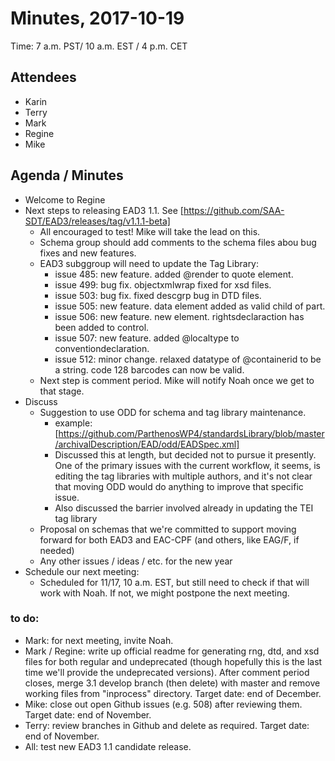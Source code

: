 # Minutes, 2017-10-19
Time: 7 a.m. PST/ 10 a.m. EST / 4 p.m. CET

## Attendees
- Karin
- Terry
- Mark
- Regine
- Mike

## Agenda / Minutes
- Welcome to Regine
- Next steps to releasing EAD3 1.1. See [https://github.com/SAA-SDT/EAD3/releases/tag/v1.1.1-beta]
  - All encouraged to test!  Mike will take the lead on this.
  - Schema group should add comments to the schema files abou bug fixes and new features.
  - EAD3 subggroup will need to update the Tag Library:
    - issue 485: new feature. added @render to quote element.
    - issue 499: bug fix. objectxmlwrap fixed for xsd files.
    - issue 503: bug fix. fixed descgrp bug in DTD files.
    - issue 505: new feature. data element added as valid child of part.
    - issue 506: new feature. new element. rightsdeclaraction has been added to control.
    - issue 507: new feature. added @localtype to conventiondeclaration.
    - issue 512: minor change. relaxed datatype of @containerid to be a string. code 128 barcodes can now be valid.
  - Next step is comment period. Mike will notify Noah once we get to that stage.
- Discuss
  - Suggestion to use ODD for schema and tag library maintenance.
    - example: [https://github.com/ParthenosWP4/standardsLibrary/blob/master/archivalDescription/EAD/odd/EADSpec.xml]
    - Discussed this at length, but decided not to pursue it presently. One of the primary issues with the current workflow, it seems, is editing the tag libraries with multiple authors, and it's not clear that moving ODD would do anything to improve that specific issue.
    - Also discussed the barrier involved already in updating the TEI tag library
  - Proposal on schemas that we're committed to support moving forward for both EAD3 and EAC-CPF (and others, like EAG/F, if needed)
  - Any other issues / ideas / etc. for the new year
- Schedule our next meeting:
  - Scheduled for 11/17, 10 a.m. EST, but still need to check if that will work with Noah.  If not, we might postpone the next meeting.    


### to do:
- Mark: for next meeting, invite Noah.
- Mark / Regine: write up official readme for generating rng, dtd, and xsd files for both regular and undeprecated (though hopefully this is the last time we'll provide the undeprecated versions). After comment period closes,  merge 3.1 develop branch (then delete) with master and remove working files from "inprocess" directory. Target date: end of December.
- Mike: close out open Github issues (e.g. 508) after reviewing them. Target date: end of November.
- Terry: review branches in Github and delete as required.  Target date: end of November.
- All: test new EAD3 1.1 candidate release.

